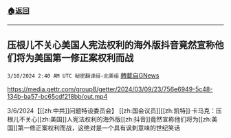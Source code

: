 ###  [:house:返回](README.md)
---


## 压根儿不关心美国人宪法权利的海外版抖音竟然宣称他们将为美国第一修正案权利而战
`3/10/2024 2:40 AM UTC 秘密翻译组-北美组` [轉載自GNews](https://gnews.org/articles/2380824)


https://media.gettr.com/group8/getter/2024/03/09/23/756e6949-5c48-134b-ba57-bc65cdf218bb/out.mp4

3/6/2024【[[zh:中共]]问题特设委员会】 [[zh:国会议员]][[zh:凯特]]·卡马克：压根儿不关心[[zh:美国]]人宪法权利的海外版[[zh:抖音]]竟然宣称他们将为[[zh:美国]]第一修正案权利而战，这绝对是一个具有讽刺意味的世纪笑话
